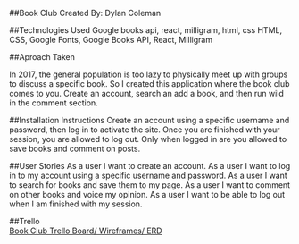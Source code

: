 ##Book Club 
Created By: Dylan Coleman

##Technologies Used 
Google books api, react, milligram, html, css
HTML, CSS, Google Fonts, Google Books API, React, Milligram

##Aproach Taken 

In 2017, the general population is too lazy to physically meet up with groups to discuss a specific book. So I created this application where the book club comes to you. Create an account, search an add a book, and then run wild in the comment section. 

##Installation Instructions 
Create an account using a specific username and password, then log in to activate the site. Once you are finished with your session, you are allowed to log out. Only when logged in are you allowed to save books and comment on posts. 

##User Stories 
As a user I want to create an account. As a user I want to log in to my account using a specific username and password. As a user I want to search for books and save them to my page. As a user I want to comment on other books and voice my opinion. As a user I want to be able to log out when I am finished with my session. 

##Trello  
<a href= 'https://trello.com/b/bxUBCJuq/project-4'>
Book Club Trello Board/ Wireframes/ ERD</a>

